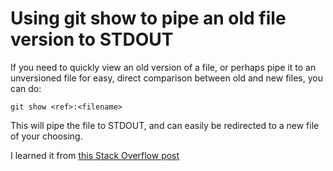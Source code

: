 # Using git show to pipe an old file version to STDOUT

If you need to quickly view an old version of a file, or perhaps pipe it to an unversioned file for easy, direct comparison between old and new files,
you can do:

`git show <ref>:<filename>`

This will pipe the file to STDOUT, and can easily be redirected to a new file of your choosing.

I learned it from [this Stack Overflow post](http://stackoverflow.com/questions/888414/git-checkout-older-revision-of-a-file-under-a-new-name)
